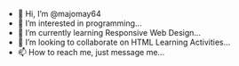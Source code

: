 - 👋 Hi, I’m @majomay64
- 👀 I’m interested in programming...
- 🌱 I’m currently learning Responsive Web Design...
- 💞️ I’m looking to collaborate on HTML Learning Activities...
- 📫 How to reach me, just message me...
